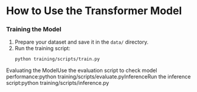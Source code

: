 # How to Use the Transformer Model

### Training the Model
1. Prepare your dataset and save it in the `data/` directory.
2. Run the training script:
   ```bash
   python training/scripts/train.py

Evaluating the ModelUse the evaluation script to check model performance:python training/scripts/evaluate.pyInferenceRun the inference script:python training/scripts/inference.py